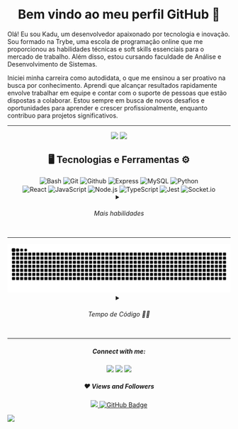 <div align="center">

# Bem vindo ao meu perfil GitHub 👋

<div align="start">
	<p align="start" width="700px" font-weight="100">Olá! Eu sou Kadu, um desenvolvedor apaixonado por tecnologia e inovação. Sou formado na Trybe, uma escola de programação online que me proporcionou as habilidades técnicas
	e soft skills essenciais para o mercado de trabalho. Além disso, estou cursando faculdade de Análise e Desenvolvimento de Sistemas.</p>
	<p align="start" width="700px">Iniciei minha carreira como autodidata, o que me ensinou a ser proativo na busca por conhecimento. Aprendi que alcançar resultados rapidamente envolve trabalhar em equipe e contar com o suporte de pessoas que estão dispostas a colaborar. Estou sempre em busca de novos desafios e oportunidades para aprender e crescer profissionalmente, enquanto contribuo para projetos significativos.</p>
</div>

---

<img height="175rem" src="https://github-readme-stats.vercel.app/api?username=kaduh15&hide=shell,powershell,c&show_icons=true&theme=github_dark&include_all_commits=true&count_private=true"/>
<img height="175rem" src="https://github-readme-stats.vercel.app/api/top-langs/?username=kaduh15&layout=compact&langs_count=7&theme=github_dark&hide=c,shell,powershell"/>


<div align="center">
    <h2>🖥️ Tecnologias e Ferramentas ⚙️</h2>
</div>
<div align="center">
    <img align="center" src="https://img.shields.io/badge/-Bash-414141?style=flat&logo=gnu-bash" alt="Bash"/>
    <img align="center" src="https://img.shields.io/badge/-Git-414141?style=flat&logo=git" alt="Git"/>
    <img align="center" src="https://img.shields.io/badge/-Github-414141?style=flat&logo=github" alt="Github"/>
    <img align="center" src="https://img.shields.io/badge/-Express-414141?style=flat&logo=express" alt="Express"/>
    <img align="center" src="https://img.shields.io/badge/-MySQL-414141?style=flat&logo=mysql" alt="MySQL"/>
    <img align="center" src="https://img.shields.io/badge/-Python-414141?style=flat&logo=python" alt="Python"/>
</div>
<div align="center">
    <img align="center" src="https://img.shields.io/badge/-React-414141?style=flat&logo=react" alt="React"/>
    <img align="center" src="https://img.shields.io/badge/-JavaScript-414141?style=flat&logo=javascript" alt="JavaScript"/>
    <img align="center" src="https://img.shields.io/badge/-Node.js-414141?style=flat&logo=node.js" alt="Node.js"/>
    <img align="center" src="https://img.shields.io/badge/-TypeScript-414141?style=flat&logo=typescript" alt="TypeScript"/>
    <img align="center" src="https://img.shields.io/badge/-Jest-414141?style=flat&logo=jest" alt="Jest"/>
    <img align="center" src="https://img.shields.io/badge/-Socket.io-414141?style=flat&logo=socket.io" alt="Socket.io"/>
</div>
<div align="center">
    <details>
        <summary><h6>Mais habilidades</h6></summary>
        <div align="center">
            <img align="center" src="https://img.shields.io/badge/-Docker-414141?style=flat&logo=docker" alt="Docker"/>
            <img align="center" src="https://img.shields.io/badge/-Linux-414141?style=flat&logo=linux" alt="Linux"/>
            <img align="center" src="https://img.shields.io/badge/-NestJS-414141?style=flat&logo=nestjs" alt="NestJS"/>
            <img align="center" src="https://img.shields.io/badge/-MongoDB-414141?style=flat&logo=mongodb" alt="MongoDB"/>
            <img align="center" src="https://img.shields.io/badge/-Sequelize-414141?style=flat&logo=sequelize" alt="Sequelize"/>
            <img align="center" src="https://img.shields.io/badge/-Next.js-414141?style=flat&logo=next.js" alt="NextJS"/>
            <img align="center" src="https://img.shields.io/badge/-Selenium-414141?style=flat&logo=selenium" alt="Selenium"/>
            <img align="center" src="https://img.shields.io/badge/-Vercel-414141?style=flat&logo=vercel" alt="Vercel"/>
            <img align="center" src="https://img.shields.io/badge/-Testing%20Library-414141?style=flat&logo=testing-library" alt="Testing Library"/>
            <img align="center" src="https://img.shields.io/badge/-Prisma-414141?style=flat&logo=prisma" alt="Prisma ORM"/>
            <img align="center" src="https://img.shields.io/badge/-Styled%20Components-414141?style=flat&logo=styled-components" alt="Styled Components"/>
            <img align="center" src="https://img.shields.io/badge/-Tailwind%20CSS-414141?style=flat&logo=tailwind-css" alt="Tailwind CSS"/>
            <img align="center" src="https://img.shields.io/badge/-Vite-414141?style=flat&logo=vite" alt="Vite"/>
            <img align="center" src="https://img.shields.io/badge/-HTML-414141?style=flat&logo=html5" alt="HTML"/>
            <img align="center" src="https://img.shields.io/badge/-CSS-414141?style=flat&logo=css3" alt="CSS"/>
            <img align="center" src="https://img.shields.io/badge/-VSCode-414141?style=flat&logo=visual-studio-code" alt="VSCode"/>
        </div>
    </details>
</div>

---


<picture>
  <source media="(prefers-color-scheme: dark)" srcset="https://raw.githubusercontent.com/Kaduh15/kaduh15/output/github-contribution-grid-snake-dark.svg">
  <source media="(prefers-color-scheme: light)" srcset="https://raw.githubusercontent.com/Kaduh15/kaduh15/output/github-contribution-grid-snake.svg">
  <img alt="github contribution grid snake animation" src="https://raw.githubusercontent.com/Kaduh15/kaduh15/output/github-contribution-grid-snake.svg">
</picture>


<details >
    <summary><h6>Tempo de Código 👨‍💻</h6></summary>

[![willianrod's wakatime stats](https://github-readme-stats.vercel.app/api/wakatime?username=kaduh15&layout=compact&langs_count=5&theme=github_dark&hide=c,shell,powershell,yaml,bash,json,markdown)](https://github.com/anuraghazra/github-readme-stats)

<div align="start">


<!--START_SECTION:waka-->
![Code Time](http://img.shields.io/badge/Code%20Time-1%2C021%20hrs%2045%20mins-blue)

![Profile Views](http://img.shields.io/badge/Profile%20Views-0-blue)

![Lines of code](https://img.shields.io/badge/From%20Hello%20World%20I%27ve%20Written-4.7%20million%20lines%20of%20code-blue)

**🐱 My GitHub Data** 

> 📦 105.6 kB Used in GitHub's Storage 
 > 
> 🏆 424 Contributions in the Year 2024
 > 
> 🚫 Not Opted to Hire
 > 
> 📜 42 Public Repositories 
 > 
> 🔑 5 Private Repositories 
 > 
**I'm an Early 🐤** 

```text
🌞 Morning                1667 commits        ⣿⣿⣿⣿⣿⣿⣿⣀⣀⣀⣀⣀⣀⣀⣀⣀⣀⣀⣀⣀⣀⣀⣀⣀⣀   29.45 % 
🌆 Daytime                2835 commits        ⣿⣿⣿⣿⣿⣿⣿⣿⣿⣿⣿⣿⣿⣀⣀⣀⣀⣀⣀⣀⣀⣀⣀⣀⣀   50.08 % 
🌃 Evening                1155 commits        ⣿⣿⣿⣿⣿⣀⣀⣀⣀⣀⣀⣀⣀⣀⣀⣀⣀⣀⣀⣀⣀⣀⣀⣀⣀   20.40 % 
🌙 Night                  4 commits           ⣀⣀⣀⣀⣀⣀⣀⣀⣀⣀⣀⣀⣀⣀⣀⣀⣀⣀⣀⣀⣀⣀⣀⣀⣀   00.07 % 
```
📅 **I'm Most Productive on Thursday** 

```text
Monday                   678 commits         ⣿⣿⣿⣀⣀⣀⣀⣀⣀⣀⣀⣀⣀⣀⣀⣀⣀⣀⣀⣀⣀⣀⣀⣀⣀   11.98 % 
Tuesday                  834 commits         ⣿⣿⣿⣿⣀⣀⣀⣀⣀⣀⣀⣀⣀⣀⣀⣀⣀⣀⣀⣀⣀⣀⣀⣀⣀   14.73 % 
Wednesday                617 commits         ⣿⣿⣿⣀⣀⣀⣀⣀⣀⣀⣀⣀⣀⣀⣀⣀⣀⣀⣀⣀⣀⣀⣀⣀⣀   10.90 % 
Thursday                 1424 commits        ⣿⣿⣿⣿⣿⣿⣀⣀⣀⣀⣀⣀⣀⣀⣀⣀⣀⣀⣀⣀⣀⣀⣀⣀⣀   25.15 % 
Friday                   1074 commits        ⣿⣿⣿⣿⣿⣀⣀⣀⣀⣀⣀⣀⣀⣀⣀⣀⣀⣀⣀⣀⣀⣀⣀⣀⣀   18.97 % 
Saturday                 425 commits         ⣿⣿⣀⣀⣀⣀⣀⣀⣀⣀⣀⣀⣀⣀⣀⣀⣀⣀⣀⣀⣀⣀⣀⣀⣀   07.51 % 
Sunday                   609 commits         ⣿⣿⣿⣀⣀⣀⣀⣀⣀⣀⣀⣀⣀⣀⣀⣀⣀⣀⣀⣀⣀⣀⣀⣀⣀   10.76 % 
```


📊 **This Week I Spent My Time On** 

```text
🕑︎ Time Zone: America/Recife

💬 Programming Languages: 
TypeScript               12 hrs 52 mins      ⣿⣿⣿⣿⣿⣿⣿⣿⣿⣿⣿⣿⣿⣿⣿⣿⣿⣿⣀⣀⣀⣀⣀⣀⣀   70.12 % 
YAML                     1 hr 41 mins        ⣿⣿⣀⣀⣀⣀⣀⣀⣀⣀⣀⣀⣀⣀⣀⣀⣀⣀⣀⣀⣀⣀⣀⣀⣀   09.19 % 
JavaScript               1 hr 32 mins        ⣿⣿⣀⣀⣀⣀⣀⣀⣀⣀⣀⣀⣀⣀⣀⣀⣀⣀⣀⣀⣀⣀⣀⣀⣀   08.39 % 
Bash                     33 mins             ⣿⣀⣀⣀⣀⣀⣀⣀⣀⣀⣀⣀⣀⣀⣀⣀⣀⣀⣀⣀⣀⣀⣀⣀⣀   03.07 % 
JSON                     32 mins             ⣿⣀⣀⣀⣀⣀⣀⣀⣀⣀⣀⣀⣀⣀⣀⣀⣀⣀⣀⣀⣀⣀⣀⣀⣀   02.97 % 

🐱‍💻 Projects: 
task-manager             9 hrs 26 mins       ⣿⣿⣿⣿⣿⣿⣿⣿⣿⣿⣿⣿⣿⣀⣀⣀⣀⣀⣀⣀⣀⣀⣀⣀⣀   51.43 % 
tests-projects           6 hrs 52 mins       ⣿⣿⣿⣿⣿⣿⣿⣿⣿⣀⣀⣀⣀⣀⣀⣀⣀⣀⣀⣀⣀⣀⣀⣀⣀   37.44 % 
api-consumption-measureme1 hr 48 mins        ⣿⣿⣀⣀⣀⣀⣀⣀⣀⣀⣀⣀⣀⣀⣀⣀⣀⣀⣀⣀⣀⣀⣀⣀⣀   09.83 % 
webchat                  13 mins             ⣀⣀⣀⣀⣀⣀⣀⣀⣀⣀⣀⣀⣀⣀⣀⣀⣀⣀⣀⣀⣀⣀⣀⣀⣀   01.19 % 
thalissonsouzas          0 secs              ⣀⣀⣀⣀⣀⣀⣀⣀⣀⣀⣀⣀⣀⣀⣀⣀⣀⣀⣀⣀⣀⣀⣀⣀⣀   00.06 % 
```

**I Mostly Code in TypeScript** 

```text
TypeScript               22 repos            ⣿⣿⣿⣿⣿⣿⣿⣿⣿⣿⣿⣿⣿⣿⣀⣀⣀⣀⣀⣀⣀⣀⣀⣀⣀   55.00 % 
JavaScript               9 repos             ⣿⣿⣿⣿⣿⣿⣀⣀⣀⣀⣀⣀⣀⣀⣀⣀⣀⣀⣀⣀⣀⣀⣀⣀⣀   22.50 % 
Python                   6 repos             ⣿⣿⣿⣿⣀⣀⣀⣀⣀⣀⣀⣀⣀⣀⣀⣀⣀⣀⣀⣀⣀⣀⣀⣀⣀   15.00 % 
Go                       2 repos             ⣿⣀⣀⣀⣀⣀⣀⣀⣀⣀⣀⣀⣀⣀⣀⣀⣀⣀⣀⣀⣀⣀⣀⣀⣀   05.00 % 
CSS                      1 repo              ⣿⣀⣀⣀⣀⣀⣀⣀⣀⣀⣀⣀⣀⣀⣀⣀⣀⣀⣀⣀⣀⣀⣀⣀⣀   02.50 % 
```



**Timeline**

![Lines of Code chart](https://raw.githubusercontent.com/Kaduh15/Kaduh15/main/assets/bar_graph.png)


 Last Updated on 09/09/2024 18:43:44 UTC
<!--END_SECTION:waka-->

</div>
</details>
</div>

</div>

---

<div align="center"><h5>Connect with me:</h5></div>
<div align="center">
  <a href="https://instagram.com/kaduh15" target="_blank"><img src="https://img.shields.io/badge/-Instagram-%23E4405F?style=for-the-badge&logo=instagram&logoColor=white" target="_blank"></a>
  <a href = "mailto:kadu.silva2014@gmail.com"><img src="https://img.shields.io/badge/-Gmail-%23333?style=for-the-badge&logo=gmail&logoColor=white" target="_blank"></a>
  <a href="https://www.linkedin.com/in/kaduh15/" target="_blank"><img src="https://img.shields.io/badge/-LinkedIn-%230077B5?style=for-the-badge&logo=linkedin&logoColor=white" target="_blank"></a> 
</div>

<div align="center"><h5>❤ Views and Followers</h5></div>
<div align="center">
	<a href="https://github.com/Meghna-DAS/github-profile-views-counter">
		<img src="https://komarev.com/ghpvc/?username=kaduh15">
	</a>
	<a href="https://github.com/kaduh15?tab=followers"><img src="https://img.shields.io/github/followers/kaduh15?label=Followers&style=social" 			alt="GitHub Badge"></a>
</div> 

</div>


![](https://hit.yhype.me/github/profile?user_id=81159579)
